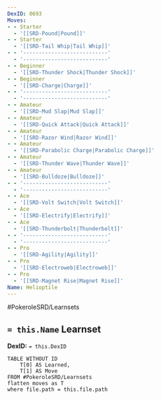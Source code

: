```yaml
---
DexID: 0693
Moves:
- - Starter
  - '[[SRD-Pound|Pound]]'
- - Starter
  - '[[SRD-Tail Whip|Tail Whip]]'
- - '---------------------------'
  - '---------------------------'
- - Beginner
  - '[[SRD-Thunder Shock|Thunder Shock]]'
- - Beginner
  - '[[SRD-Charge|Charge]]'
- - '---------------------------'
  - '---------------------------'
- - Amateur
  - '[[SRD-Mud Slap|Mud Slap]]'
- - Amateur
  - '[[SRD-Quick Attack|Quick Attack]]'
- - Amateur
  - '[[SRD-Razor Wind|Razor Wind]]'
- - Amateur
  - '[[SRD-Parabolic Charge|Parabolic Charge]]'
- - Amateur
  - '[[SRD-Thunder Wave|Thunder Wave]]'
- - Amateur
  - '[[SRD-Bulldoze|Bulldoze]]'
- - '---------------------------'
  - '---------------------------'
- - Ace
  - '[[SRD-Volt Switch|Volt Switch]]'
- - Ace
  - '[[SRD-Electrify|Electrify]]'
- - Ace
  - '[[SRD-Thunderbolt|Thunderbolt]]'
- - '---------------------------'
  - '---------------------------'
- - Pro
  - '[[SRD-Agility|Agility]]'
- - Pro
  - '[[SRD-Electroweb|Electroweb]]'
- - Pro
  - '[[SRD-Magnet Rise|Magnet Rise]]'
Name: Helioptile
---
```


#PokeroleSRD/Learnsets

## `= this.Name` Learnset

**DexID:** `= this.DexID`

```dataview
TABLE WITHOUT ID
    T[0] AS Learned,
    T[1] AS Move
FROM #PokeroleSRD/Learnsets
flatten moves as T
where file.path = this.file.path
```
